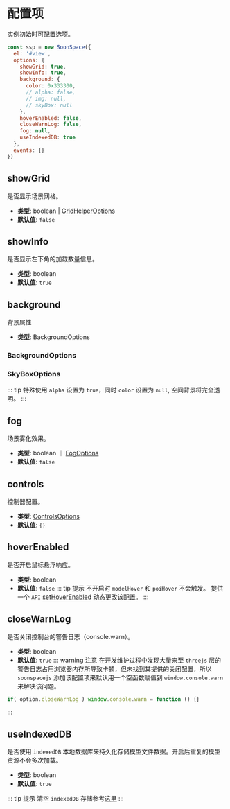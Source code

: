 # 配置项

实例初始时可配置选项。
```js
const ssp = new SoonSpace({
  el: '#view',
  options: {
    showGrid: true,
    showInfo: true,
    background: {
      color: 0x333300,
      // alpha: false,
      // img: null,
      // skyBox: null
    },
    hoverEnabled: false,
    closeWarnLog: false,
    fog: null,
    useIndexedDB: true
  },
  events: {}
})
```

<!-- showGrid -->
## showGrid 
是否显示场景网格。
- **类型**: boolean | [GridHelperOptions](../api/helper.html#gridhelperoptions)
- **默认值**: `false`

<!-- showInfo -->
## showInfo
是否显示左下角的加载数量信息。
- **类型**: boolean
- **默认值**: `true`

<!-- background -->
## background
背景属性
- **类型**: BackgroundOptions
### BackgroundOptions


### SkyBoxOptions

::: tip 特殊使用
  `alpha` 设置为 `true`，同时 `color` 设置为 `null`, 空间背景将完全透明。
:::

<!-- fog -->
## fog
场景雾化效果。
- **类型**: boolean ｜ [FogOptions](../api/sceneTool.html#fogoptions)
- **默认值**: `false`

<!-- controls -->
## controls
控制器配置。
- **类型**: [ControlsOptions](../api/controls.html#controlsoptions)
- **默认值**: `{}`

<!-- hoverEnabled -->
## hoverEnabled
是否开启鼠标悬浮响应。
- **类型**: boolean
- **默认值**: `false`
::: tip 提示
不开启时 `modelHover` 和 `poiHover` 不会触发。
提供一个 `API` [setHoverEnabled](../../api/advanced/dynamicconfig.html#setHoverEnabled) 动态更改该配置。
:::

<!-- closeWarnLog -->
## closeWarnLog
是否关闭控制台的警告日志（console.warn）。
- **类型**: boolean
- **默认值**: `true`
::: warning 注意
在开发维护过程中发现大量来至 `threejs` 层的警告日志占用浏览器内存所导致卡顿，但未找到其提供的关闭配置，所以 `soonspacejs` 添加该配置项来默认用一个空函数赋值到 `window.console.warn` 来解决该问题。
```js
if( option.closeWarnLog ) window.console.warn = function () {}
```
:::

<!-- useIndexedDB -->
## useIndexedDB
是否使用 `indexedDB` 本地数据库来持久化存储模型文件数据。开启后重复的模型资源不会多次加载。
- **类型**: boolean
- **默认值**: `true` 

::: tip 提示
清空 `indexedDB` 存储参考[这里](../api/sbm.html#clearidb)
:::
